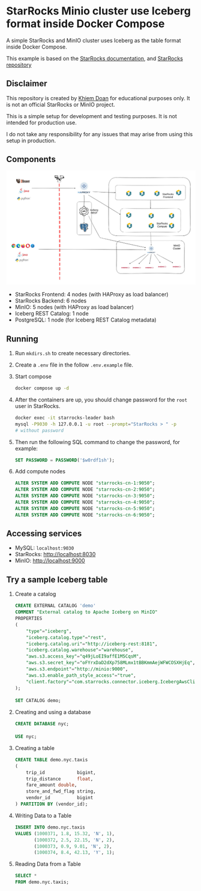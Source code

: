 # StarRocks Minio cluster use Iceberg format inside Docker Compose

A simple StarRocks and MinIO cluster uses Iceberg as the table format inside Docker Compose.

This example is based on the [StarRocks documentation](https://docs.starrocks.io/docs/quick_start/iceberg/), and [StarRocks repository](https://github.com/StarRocks/demo/tree/master/documentation-samples)

## Disclaimer

This repository is created by [Khiem Doan](https://github.com/khiemdoan) for educational purposes only. It is not an official StarRocks or MinIO project.

This is a simple setup for development and testing purposes. It is not intended for production use.

I do not take any responsibility for any issues that may arise from using this setup in production.

## Components

![System Diagram](diagram.jpg)

* StarRocks Frontend: 4 nodes (with HAProxy as load balancer)
* StarRocks Backend: 6 nodes
* MinIO: 5 nodes (with HAProxy as load balancer)
* Iceberg REST Catalog: 1 node
* PostgreSQL: 1 node (for Iceberg REST Catalog metadata)

## Running

1. Run `mkdirs.sh` to create necessary directories.
1. Create a `.env` file in the follow `.env.example` file.
1. Start compose

    ```bash
    docker compose up -d
    ```

1. After the containers are up, you should change password for the `root` user in StarRocks.

    ```sh
    docker exec -it starrocks-leader bash
    mysql -P9030 -h 127.0.0.1 -u root --prompt="StarRocks > " -p
    # without password
    ```

1. Then run the following SQL command to change the password, for example:

    ```sql
    SET PASSWORD = PASSWORD('$w0rdf1sh');
    ```

1. Add compute nodes

    ```sql
    ALTER SYSTEM ADD COMPUTE NODE "starrocks-cn-1:9050";
    ALTER SYSTEM ADD COMPUTE NODE "starrocks-cn-2:9050";
    ALTER SYSTEM ADD COMPUTE NODE "starrocks-cn-3:9050";
    ALTER SYSTEM ADD COMPUTE NODE "starrocks-cn-4:9050";
    ALTER SYSTEM ADD COMPUTE NODE "starrocks-cn-5:9050";
    ALTER SYSTEM ADD COMPUTE NODE "starrocks-cn-6:9050";
    ```

## Accessing services

- MySQL: `localhost:9030`
- StarRocks: [http://localhost:8030](http://localhost:8030)
- MinIO: [http://localhost:9000](http://localhost:9000)

## Try a sample Iceberg table

1. Create a catalog

    ```sql
    CREATE EXTERNAL CATALOG 'demo'
    COMMENT "External catalog to Apache Iceberg on MinIO"
    PROPERTIES
    (
        "type"="iceberg",
        "iceberg.catalog.type"="rest",
        "iceberg.catalog.uri"="http://iceberg-rest:8181",
        "iceberg.catalog.warehouse"="warehouse",
        "aws.s3.access_key"="q49jLoEI9affE1M5CqsM",
        "aws.s3.secret_key"="oFYrxDaD2dXp758MLmx1tBBKmmAejWFWCOSXHjEq",
        "aws.s3.endpoint"="http://minio:9000",
        "aws.s3.enable_path_style_access"="true",
        "client.factory"="com.starrocks.connector.iceberg.IcebergAwsClientFactory"
    );

    SET CATALOG demo;
    ```

1. Creating and using a database

    ```sql
    CREATE DATABASE nyc;

    USE nyc;
    ```

1. Creating a table

    ```sql
    CREATE TABLE demo.nyc.taxis
    (
        trip_id            bigint,
        trip_distance      float,
        fare_amount double,
        store_and_fwd_flag string,
        vendor_id          bigint
    ) PARTITION BY (vendor_id);
    ```

1. Writing Data to a Table

    ```sql
    INSERT INTO demo.nyc.taxis
    VALUES (1000371, 1.8, 15.32, 'N', 1),
           (1000372, 2.5, 22.15, 'N', 2),
           (1000373, 0.9, 9.01, 'N', 2),
           (1000374, 8.4, 42.13, 'Y', 1);
    ```

1. Reading Data from a Table

    ```sql
    SELECT *
    FROM demo.nyc.taxis;
    ```
